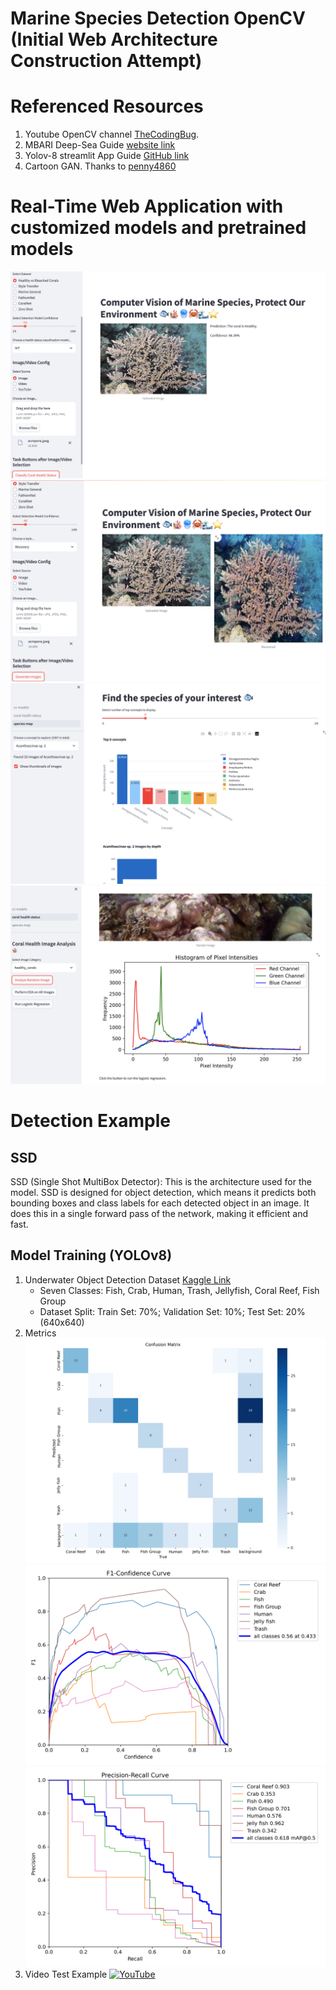# Marine Species Detection OpenCV (Initial Web Architecture Construction Attempt)
# Referenced Resources
1. Youtube OpenCV channel [TheCodingBug](https://www.youtube.com/hashtag/thecodingbug).
2. MBARI Deep-Sea Guide [website link](http://dsg.mbari.org/dsg/browsetreesearch/concept/marine%20organism)
3. Yolov-8 streamlit App Guide [GitHub link](https://github.com/CodingMantras/yolov8-streamlit-detection-tracking/tree/master)
4. Cartoon GAN. Thanks to [penny4860](https://github.com/penny4860/Keras-CartoonGan/blob/master/README.md)

# Real-Time Web Application with customized models and pretrained models
![Coral Health Classification Example with ViT](https://github.com/QilinZhou56/VME_Detector/blob/main/Marine%20Species%20Detection%20OpenCV/health_class.png)
![Bleached Coral Recovery Example with CycleGAN](https://github.com/QilinZhou56/VME_Detector/blob/main/Marine%20Species%20Detection%20OpenCV/recovered.png)
![Species Map](https://github.com/QilinZhou56/VME_Detector/blob/main/Marine%20Species%20Detection%20OpenCV/species.png)
![Coral Health EDA](https://github.com/QilinZhou56/VME_Detector/blob/main/Marine%20Species%20Detection%20OpenCV/pixel.png)
# Detection Example
## SSD 
SSD (Single Shot MultiBox Detector): This is the architecture used for the model. SSD is designed for object detection, which means it predicts both bounding boxes and class labels for each detected object in an image. It does this in a single forward pass of the network, making it efficient and fast.
## Model Training (YOLOv8)
1. Underwater Object Detection Dataset [Kaggle Link](https://www.kaggle.com/datasets/akshatsng/underwater-dataset-for-8-classes-with-label?select=valid)
   - Seven Classes: Fish, Crab, Human, Trash, Jellyfish, Coral Reef, Fish Group
   - Dataset Split: Train Set: 70%; Validation Set: 10%; Test Set: 20% (640x640)
2. Metrics
![Confusion Matrix](https://github.com/QilinZhou56/VME_Detector/blob/main/Marine%20Species%20Detection%20OpenCV/YOLOv8_metrics/confusion_matrix.png)
![F1 curve](https://github.com/QilinZhou56/VME_Detector/blob/main/Marine%20Species%20Detection%20OpenCV/YOLOv8_metrics/F1_curve.png)
![PR curve](https://github.com/QilinZhou56/VME_Detector/blob/main/Marine%20Species%20Detection%20OpenCV/YOLOv8_metrics/PR_curve.png)
3. Video Test Example
[![YouTube](http://i.ytimg.com/vi/W3hhkOUMFsY/hqdefault.jpg)](https://www.youtube.com/watch?v=W3hhkOUMFsY)
   
